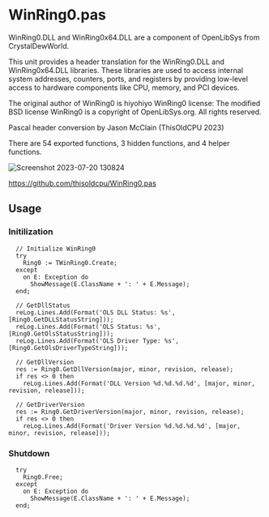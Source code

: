 # WinRing0.pas
WinRing0.DLL and WinRing0x64.DLL are a component of OpenLibSys from CrystalDewWorld.

This unit provides a header translation for the WinRing0.DLL and WinRing0x64.DLL libraries. These libraries are used to access internal system addresses, counters, ports, and registers by providing low-level access to hardware components like CPU, memory, and PCI devices.

The original author of WinRing0 is hiyohiyo
WinRing0 license: The modified BSD license
WinRing0 is a copyright of OpenLibSys.org. All rights reserved.

Pascal header conversion by Jason McClain (ThisOldCPU 2023)

There are 54 exported functions, 3 hidden functions, and 4 helper functions.

![Screenshot 2023-07-20 130824](https://github.com/JasonMcClain/WinRing0.pas/assets/99989297/fd4a85a7-0a71-493a-b52b-9db8fbf5c2ac)

https://github.com/thisoldcpu/WinRing0.pas

## Usage

### Initilization

```
  // Initialize WinRing0
  try
    Ring0 := TWinRing0.Create;
  except
    on E: Exception do
      ShowMessage(E.ClassName + ': ' + E.Message);
  end;

  // GetDllStatus
  reLog.Lines.Add(Format('OLS DLL Status: %s', [Ring0.GetDLLStatusString]));
  reLog.Lines.Add(Format('OLS Status: %s', [Ring0.GetOlsStatusString]));
  reLog.Lines.Add(Format('OLS Driver Type: %s', [Ring0.GetOlsDriverTypeString]));

  // GetDllVersion
  res := Ring0.GetDllVersion(major, minor, revision, release);
  if res <> 0 then
    reLog.Lines.Add(Format('DLL Version %d.%d.%d.%d', [major, minor, revision, release]));

  // GetDriverVersion
  res := Ring0.GetDriverVersion(major, minor, revision, release);
  if res <> 0 then
    reLog.Lines.Add(Format('Driver Version %d.%d.%d.%d', [major, minor, revision, release]));
```

### Shutdown

```
  try
    Ring0.Free;
  except
    on E: Exception do
      ShowMessage(E.ClassName + ': ' + E.Message);
  end;
  ```
